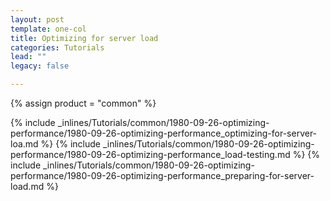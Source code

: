 ```yaml
---
layout: post
template: one-col
title: Optimizing for server load
categories: Tutorials
lead: ""
legacy: false

---
```

{% assign product = "common" %}


{% include _inlines/Tutorials/common/1980-09-26-optimizing-performance/1980-09-26-optimizing-performance_optimizing-for-server-loa.md %}
{% include _inlines/Tutorials/common/1980-09-26-optimizing-performance/1980-09-26-optimizing-performance_load-testing.md %}
{% include _inlines/Tutorials/common/1980-09-26-optimizing-performance/1980-09-26-optimizing-performance_preparing-for-server-load.md %}
